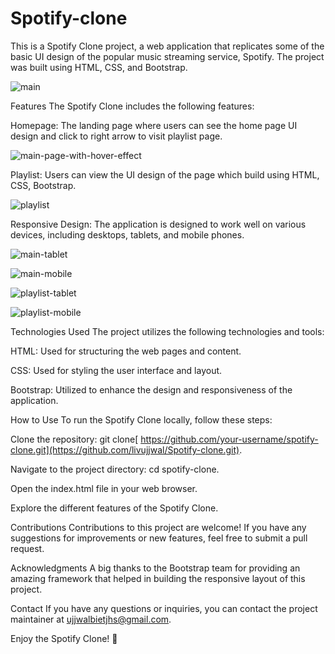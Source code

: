 # Spotify-clone

This is a Spotify Clone project, a web application that replicates some of the basic UI design of the popular music streaming service, Spotify. The project was built using HTML, CSS, and Bootstrap.

![main](https://github.com/livujjwal/Spotify-clone/assets/132872642/541d2e7d-5c6f-4132-8128-903d47bb6da2)

Features
The Spotify Clone includes the following features:

Homepage: The landing page where users can see the home page UI design and click to right arrow to visit playlist page.

![main-page-with-hover-effect](https://github.com/livujjwal/Spotify-clone/assets/132872642/14fce0b1-86e5-4b4f-8354-521d1a4b80e9)


Playlist: Users can view the UI design of the page which build using HTML, CSS, Bootstrap.


![playlist](https://github.com/livujjwal/Spotify-clone/assets/132872642/38dd6e7f-b91e-4783-84ec-15e2b0ed3ef6)


Responsive Design: The application is designed to work well on various devices, including desktops, tablets, and mobile phones.


![main-tablet](https://github.com/livujjwal/Spotify-clone/assets/132872642/ee2f3694-35c0-4b77-97fb-cda5c7bbbe03)


![main-mobile](https://github.com/livujjwal/Spotify-clone/assets/132872642/8c9035e3-ea55-49a9-ad88-a19c43c8c81a)


![playlist-tablet](https://github.com/livujjwal/Spotify-clone/assets/132872642/57ea6f50-91a6-4303-8089-1349100f6f5f)


![playlist-mobile](https://github.com/livujjwal/Spotify-clone/assets/132872642/c5dca689-9a38-4b6a-b535-ddce2d8e2d82)



Technologies Used
The project utilizes the following technologies and tools:

HTML: Used for structuring the web pages and content.

CSS: Used for styling the user interface and layout.

Bootstrap: Utilized to enhance the design and responsiveness of the application.

How to Use
To run the Spotify Clone locally, follow these steps:

Clone the repository: git clone[ https://github.com/your-username/spotify-clone.git](https://github.com/livujjwal/Spotify-clone.git).

Navigate to the project directory: cd spotify-clone.

Open the index.html file in your web browser.

Explore the different features of the Spotify Clone.

Contributions
Contributions to this project are welcome! If you have any suggestions for improvements or new features, feel free to submit a pull request.

Acknowledgments
A big thanks to the Bootstrap team for providing an amazing framework that helped in building the responsive layout of this project.

Contact
If you have any questions or inquiries, you can contact the project maintainer at ujjwalbietjhs@gmail.com.

Enjoy the Spotify Clone! 🎵
